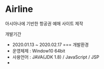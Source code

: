 # Airline
아시아나에 기반한 항공권 예매 사이트 제작 

개발기간 
* 2020.01.13 ~ 2020.02.17
===
개발환경 
* 운영체제 : Window10 64bit
* 사용언어 : JAVA(JDK 1.8) / JavaScript / JSP 
* 
